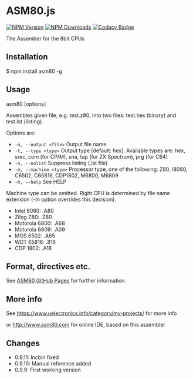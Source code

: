 # ASM80.js

[![NPM Version](http://img.shields.io/npm/v/asm80.svg?style=flat)](https://www.npmjs.org/package/asm80)
[![NPM Downloads](https://img.shields.io/npm/dm/asm80.svg?style=flat)](https://www.npmjs.org/package/asm80)
[![Codacy Badge](https://api.codacy.com/project/badge/Grade/02de4cbfc6fc4ff1a9c0fe4e16d72bde)](https://www.codacy.com/app/maly/asm80-node?utm_source=github.com&amp;utm_medium=referral&amp;utm_content=maly/asm80-node&amp;utm_campaign=Badge_Grade)

  The Assember for the 8bit CPUs

## Installation

  $ npm install asm80 -g

## Usage

  asm80 [options] <file>

  Assembles given file, e.g. test.z80, into two files: test.hex (binary) and test.lst (listing).

  Options are:

  - `-o, --output <file>` Output file name
  - `-t, --type <type>` Output type [default: hex]. Available types are: hex, srec, com (for CP/M), sna, tap (for ZX Spectrum), prg (for C64)
  - `-n, --nolist` Suppress listing (.lst file)
  - `-m, --machine <type>` Processor type, one of the following: Z80, I8080, C6502, C65816, CDP1802, M6800, M6809
  - `-h, --help` See HELP

  Machine type can be omitted. Right CPU is determined by file name extension (-m option overrides this decision).

  - Intel 8080: .A80
  - Zilog Z80: .Z80
  - Motorola 6800: .A68
  - Motorola 6809: .A09
  - MOS 6502: .A65
  - WDT 65816: .816
  - CDP 1802: .A18

## Format, directives etc.

  See [ASM80 GitHub Pages](https://maly.github.io/asm80-node/) for further information.

## More info

  See https://www.uelectronics.info/category/my-projects/ for more info

  or http://www.asm80.com for online IDE, based on this assembler

## Changes

  - 0.9.11: Incbin fixed
  - 0.9.10: Manual reference added
  - 0.9.9: First working version
